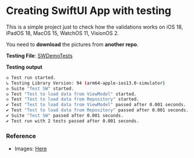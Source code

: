 # Creating SwiftUI App with testing

This is a simple project just to check how the validations works on iOS 18, iPadOS 18, MacOS 15, WatchOS 11, VisionOS 2.

You need to **download** the pictures from **another repo**.

**Testing File**: [SWDemoTests](SWDemoTests/SWDemoTests.swift)

**Testing output**

```bash
◇ Test run started.
↳ Testing Library Version: 94 (arm64-apple-ios13.0-simulator)
◇ Suite "Test SW" started.
◇ Test "Test to load data from ViewModel" started.
◇ Test "Test to load data from Repository" started.
✔ Test "Test to load data from ViewModel" passed after 0.001 seconds.
✔ Test "Test to load data from Repository" passed after 0.001 seconds.
✔ Suite "Test SW" passed after 0.001 seconds.
✔ Test run with 2 tests passed after 0.001 seconds.

```

### Reference

- Images: [Here](https://github.com/applecodingacademy/StarWarsDemo-MoureDev-Masterclass/tree/main/StarWarsDemo/Assets.xcassets/images)
